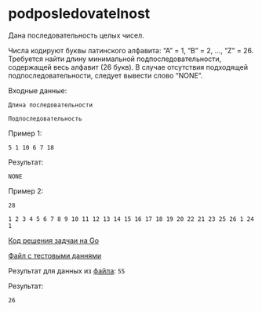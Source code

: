 # podposledovatelnost

Дана последовательность целых чисел.

Числа кодируют буквы латинского алфавита: “А” = 1, “B” = 2, …, “Z” = 26. Требуется найти длину минимальной подпоследовательности, содержащей весь алфавит (26 букв). В случае отсутствия подходящей подпоследовательности, следует вывести слово “NONE”.


Входные данные:

`Длина последовательности`

`Подпоследовательность`

Пример 1:

`5
1 10 6 7 18`

Результат:

`NONE`

Пример 2:

`28`

`1 2 3 4 5 6 7 8 9 10 11 12 13 14 15 16 17
18 19 20 22 21 23 25 26 1 24 1`

[Код решения задчаи на Go](subseq.go)

[Файл с тестовыми даннями](podposledTest.txt)

Результат для данных из [файла](podposledTest.txt): `55`

Результат:

`26`



